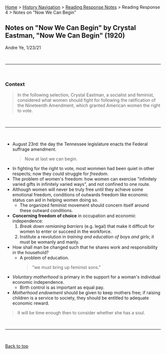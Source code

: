 [Home](https://andre-ye.github.io) > [History Navigation](https://andre-ye.github.io/history/history_navigation) > [Reading Response Notes](https://andre-ye.github.io/history/history_navigation#weekly-reading-responses) > Reading Response 4 > Notes on "Now We Can Begin"

## Notes on "Now We Can Begin" by Crystal Eastman, "Now We Can Begin" (1920)
Andre Ye, 1/23/21

<br>

---

<br>

### Context
> In the following selection, Crystal Eastman, a socialist and feminist, considered what women should fight for following the ratification of the Nineteenth Amendment, which granted American women the right to vote.

<br>

---

<br>

- August 23rd: the day the Tennessee legislature enacts the Federal suffrage amendment.
  > Now at last we can begin.
- In fighting for the right to vote, most wommen had been quiet in other respects; now they could struggle for *freedom*.
- The problem of women's freedom: how women can exercise "infinitely varied gifts in infinitely varied ways", and not confined to one route.
- Although women will never be truly free until they achieve some emotional freedom, conditions of outwards freedom like economic status can aid in helping women doing so.
  - The organized feminist movement should concern itself around these outward conditions.
- **Concerning freedom of choice** in occupation and economic independence:
  1. *Break down remianing barriers* (e.g. legal) that make it difficult for women to enter or succeed in the workforce.
  2. Institute a revolution in *training and education of boys and girls*; it must be womanly and manly.
- How shall man be changed such that he shares work and responsibility in the household?
  - A problem of education.
    > "we must bring up feminist sons."
- *Voluntary motherhood* is primary in the support for a woman's individual economic independence.
  - Birth control is as important as equal pay.
- *Motherhood endowment* should be given to keep mothers free; if raising children is a service to society, they should be entitled to adequate economic reward.

> It will be time enough then to consider whether she has a soul.

<br>

---

<br>

[Back to top](#)

